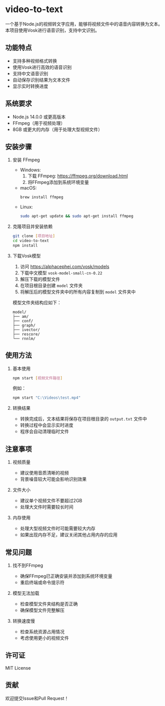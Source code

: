 # video-to-text

一个基于Node.js的视频转文字应用，能够将视频文件中的语音内容转换为文本。本项目使用Vosk进行语音识别，支持中文识别。

## 功能特点

- 支持多种视频格式转换
- 使用Vosk进行高效的语音识别
- 支持中文语音识别
- 自动保存识别结果为文本文件
- 显示实时转换进度

## 系统要求

- Node.js 14.0.0 或更高版本
- FFmpeg（用于视频处理）
- 8GB 或更大的内存（用于处理大型视频文件）

## 安装步骤

1. 安装 FFmpeg
   - Windows: 
     1. 下载 FFmpeg: https://ffmpeg.org/download.html
     2. 将FFmpeg添加到系统环境变量
   - macOS:
     ```bash
     brew install ffmpeg
     ```
   - Linux:
     ```bash
     sudo apt-get update && sudo apt-get install ffmpeg
     ```

2. 克隆项目并安装依赖
   ```bash
   git clone [项目地址]
   cd video-to-text
   npm install
   ```

3. 下载Vosk模型
   1. 访问 https://alphacephei.com/vosk/models
   2. 下载中文模型 `vosk-model-small-cn-0.22`
   3. 解压下载的模型文件
   4. 在项目根目录创建 `model` 文件夹
   5. 将解压后的模型文件夹中的所有内容复制到 `model` 文件夹中
   
   模型文件夹结构应如下：
   ```
   model/
   ├── am/
   ├── conf/
   ├── graph/
   ├── ivector/
   ├── rescore/
   └── rnnlm/
   ```

## 使用方法

1. 基本使用
   ```bash
   npm start [视频文件路径]
   ```
   例如：
   ```bash
   npm start "C:\Videos\test.mp4"
   ```

2. 转换结果
   - 转换完成后，文本结果将保存在项目根目录的 `output.txt` 文件中
   - 转换过程中会显示实时进度
   - 程序会自动清理临时文件

## 注意事项

1. 视频质量
   - 建议使用音质清晰的视频
   - 背景噪音较大可能会影响识别效果

2. 文件大小
   - 建议单个视频文件不要超过2GB
   - 处理大文件时需要较长时间

3. 内存使用
   - 处理大型视频文件时可能需要较大内存
   - 如果出现内存不足，建议关闭其他占用内存的应用

## 常见问题

1. 找不到FFmpeg
   - 确保FFmpeg已正确安装并添加到系统环境变量
   - 重启终端或命令提示符

2. 模型无法加载
   - 检查模型文件夹结构是否正确
   - 确保模型文件完整解压

3. 转换速度慢
   - 检查系统资源占用情况
   - 考虑使用更小的视频文件

## 许可证

MIT License

## 贡献

欢迎提交Issue和Pull Request！
